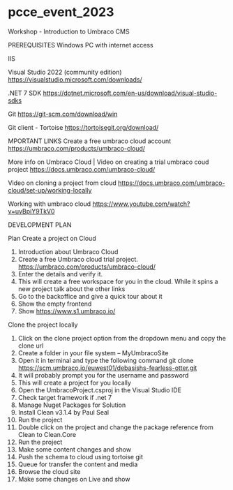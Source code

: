 # pcce_event_2023
Workshop - Introduction to Umbraco CMS

PREREQUISITES
Windows PC with internet access

IIS

Visual Studio 2022 (community edition)
https://visualstudio.microsoft.com/downloads/

.NET 7 SDK
https://dotnet.microsoft.com/en-us/download/visual-studio-sdks

Git
https://git-scm.com/download/win

Git client - Tortoise
https://tortoisegit.org/download/

MPORTANT LINKS
Create a free umbraco cloud account
https://umbraco.com/products/umbraco-cloud/

More info on Umbraco Cloud | Video on creating a trial umbraco coud project
https://docs.umbraco.com/umbraco-cloud/

Video on cloning a project from cloud
https://docs.umbraco.com/umbraco-cloud/set-up/working-locally


Working with umbraco cloud
https://www.youtube.com/watch?v=uvBpiY9TkV0


DEVELOPMENT PLAN

Plan
Create a project on Cloud
1.	Introduction about Umbraco Cloud
2.	Create a free Umbraco cloud trial project.
https://umbraco.com/products/umbraco-cloud/
3.	Enter the details and verify it.
4.	This will create a free workspace for you in the cloud. While it spins a new project talk about the other links
5.	Go to the backoffice and give a quick tour about it
6.	Show the empty frontend
7.	Show https://www.s1.umbraco.io/

Clone the project locally
1.	Click on the clone project option from the dropdown menu and copy the clone url
2.	Create a folder in your file system – MyUmbracoSite
3.	Open it in terminal and type the following command
git clone https://scm.umbraco.io/euwest01/debasishs-fearless-otter.git
4.	It will probably prompt you for the username and password
5.	This will create a project for you locally
6.	Open the UmbracoProject.csproj in the Visual Studio IDE
7.	Check target framework if .net 7
8.	Manage Nuget Packages for Solution
9.	Install Clean v3.1.4 by Paul Seal
10.	 Run the project
11.	 Double click on the project and change the package reference from Clean to Clean.Core
12.	 Run the project
13.	 Make some content changes and show
14.	 Push the schema to cloud using tortoise git
15.	Queue for transfer the content and media
16.	 Browse the cloud site
17.	 Make some changes on Live and show


